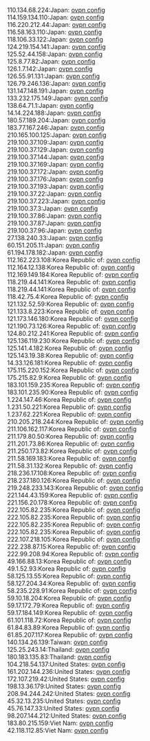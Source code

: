 110.134.68.224:Japan: [ovpn config](vpn/110_134_68_224.ovpn)  
114.159.134.110:Japan: [ovpn config](vpn/114_159_134_110.ovpn)  
116.220.212.44:Japan: [ovpn config](vpn/116_220_212_44.ovpn)  
116.58.163.110:Japan: [ovpn config](vpn/116_58_163_110.ovpn)  
118.106.33.122:Japan: [ovpn config](vpn/118_106_33_122.ovpn)  
124.219.154.141:Japan: [ovpn config](vpn/124_219_154_141.ovpn)  
125.52.44.158:Japan: [ovpn config](vpn/125_52_44_158.ovpn)  
125.8.77.82:Japan: [ovpn config](vpn/125_8_77_82.ovpn)  
126.1.7.142:Japan: [ovpn config](vpn/126_1_7_142.ovpn)  
126.55.91.131:Japan: [ovpn config](vpn/126_55_91_131.ovpn)  
126.79.246.136:Japan: [ovpn config](vpn/126_79_246_136.ovpn)  
131.147.148.191:Japan: [ovpn config](vpn/131_147_148_191.ovpn)  
133.232.175.149:Japan: [ovpn config](vpn/133_232_175_149.ovpn)  
138.64.71.1:Japan: [ovpn config](vpn/138_64_71_1.ovpn)  
14.14.224.188:Japan: [ovpn config](vpn/14_14_224_188.ovpn)  
180.57.189.204:Japan: [ovpn config](vpn/180_57_189_204.ovpn)  
183.77.167.246:Japan: [ovpn config](vpn/183_77_167_246.ovpn)  
210.165.100.125:Japan: [ovpn config](vpn/210_165_100_125.ovpn)  
219.100.37.109:Japan: [ovpn config](vpn/219_100_37_109.ovpn)  
219.100.37.129:Japan: [ovpn config](vpn/219_100_37_129.ovpn)  
219.100.37.144:Japan: [ovpn config](vpn/219_100_37_144.ovpn)  
219.100.37.169:Japan: [ovpn config](vpn/219_100_37_169.ovpn)  
219.100.37.172:Japan: [ovpn config](vpn/219_100_37_172.ovpn)  
219.100.37.176:Japan: [ovpn config](vpn/219_100_37_176.ovpn)  
219.100.37.193:Japan: [ovpn config](vpn/219_100_37_193.ovpn)  
219.100.37.22:Japan: [ovpn config](vpn/219_100_37_22.ovpn)  
219.100.37.223:Japan: [ovpn config](vpn/219_100_37_223.ovpn)  
219.100.37.3:Japan: [ovpn config](vpn/219_100_37_3.ovpn)  
219.100.37.86:Japan: [ovpn config](vpn/219_100_37_86.ovpn)  
219.100.37.87:Japan: [ovpn config](vpn/219_100_37_87.ovpn)  
219.100.37.96:Japan: [ovpn config](vpn/219_100_37_96.ovpn)  
27.138.240.33:Japan: [ovpn config](vpn/27_138_240_33.ovpn)  
60.151.205.11:Japan: [ovpn config](vpn/60_151_205_11.ovpn)  
61.194.178.182:Japan: [ovpn config](vpn/61_194_178_182.ovpn)  
112.162.223.108:Korea Republic of: [ovpn config](vpn/112_162_223_108.ovpn)  
112.164.12.138:Korea Republic of: [ovpn config](vpn/112_164_12_138.ovpn)  
112.169.149.184:Korea Republic of: [ovpn config](vpn/112_169_149_184.ovpn)  
118.219.44.141:Korea Republic of: [ovpn config](vpn/118_219_44_141.ovpn)  
118.219.44.141:Korea Republic of: [ovpn config](vpn/118_219_44_141.ovpn)  
118.42.75.4:Korea Republic of: [ovpn config](vpn/118_42_75_4.ovpn)  
121.132.52.59:Korea Republic of: [ovpn config](vpn/121_132_52_59.ovpn)  
121.133.8.223:Korea Republic of: [ovpn config](vpn/121_133_8_223.ovpn)  
121.173.146.180:Korea Republic of: [ovpn config](vpn/121_173_146_180.ovpn)  
121.190.73.126:Korea Republic of: [ovpn config](vpn/121_190_73_126.ovpn)  
124.80.212.241:Korea Republic of: [ovpn config](vpn/124_80_212_241.ovpn)  
125.136.119.230:Korea Republic of: [ovpn config](vpn/125_136_119_230.ovpn)  
125.141.4.182:Korea Republic of: [ovpn config](vpn/125_141_4_182.ovpn)  
125.143.19.38:Korea Republic of: [ovpn config](vpn/125_143_19_38.ovpn)  
14.33.126.181:Korea Republic of: [ovpn config](vpn/14_33_126_181.ovpn)  
175.115.220.152:Korea Republic of: [ovpn config](vpn/175_115_220_152.ovpn)  
175.215.82.9:Korea Republic of: [ovpn config](vpn/175_215_82_9.ovpn)  
183.101.159.235:Korea Republic of: [ovpn config](vpn/183_101_159_235.ovpn)  
183.101.235.90:Korea Republic of: [ovpn config](vpn/183_101_235_90.ovpn)  
1.224.147.46:Korea Republic of: [ovpn config](vpn/1_224_147_46.ovpn)  
1.231.50.221:Korea Republic of: [ovpn config](vpn/1_231_50_221.ovpn)  
1.237.62.221:Korea Republic of: [ovpn config](vpn/1_237_62_221.ovpn)  
210.205.218.244:Korea Republic of: [ovpn config](vpn/210_205_218_244.ovpn)  
211.106.162.117:Korea Republic of: [ovpn config](vpn/211_106_162_117.ovpn)  
211.179.80.50:Korea Republic of: [ovpn config](vpn/211_179_80_50.ovpn)  
211.201.73.86:Korea Republic of: [ovpn config](vpn/211_201_73_86.ovpn)  
211.250.173.82:Korea Republic of: [ovpn config](vpn/211_250_173_82.ovpn)  
211.58.169.183:Korea Republic of: [ovpn config](vpn/211_58_169_183.ovpn)  
211.58.31.132:Korea Republic of: [ovpn config](vpn/211_58_31_132.ovpn)  
218.236.17.108:Korea Republic of: [ovpn config](vpn/218_236_17_108.ovpn)  
218.237.180.126:Korea Republic of: [ovpn config](vpn/218_237_180_126.ovpn)  
219.248.233.143:Korea Republic of: [ovpn config](vpn/219_248_233_143.ovpn)  
221.144.43.159:Korea Republic of: [ovpn config](vpn/221_144_43_159.ovpn)  
221.156.20.178:Korea Republic of: [ovpn config](vpn/221_156_20_178.ovpn)  
222.105.82.235:Korea Republic of: [ovpn config](vpn/222_105_82_235.ovpn)  
222.105.82.235:Korea Republic of: [ovpn config](vpn/222_105_82_235.ovpn)  
222.105.82.235:Korea Republic of: [ovpn config](vpn/222_105_82_235.ovpn)  
222.105.82.235:Korea Republic of: [ovpn config](vpn/222_105_82_235.ovpn)  
222.107.218.105:Korea Republic of: [ovpn config](vpn/222_107_218_105.ovpn)  
222.238.87.15:Korea Republic of: [ovpn config](vpn/222_238_87_15.ovpn)  
222.99.208.94:Korea Republic of: [ovpn config](vpn/222_99_208_94.ovpn)  
49.166.88.13:Korea Republic of: [ovpn config](vpn/49_166_88_13.ovpn)  
49.1.52.93:Korea Republic of: [ovpn config](vpn/49_1_52_93.ovpn)  
58.125.13.55:Korea Republic of: [ovpn config](vpn/58_125_13_55.ovpn)  
58.127.204.34:Korea Republic of: [ovpn config](vpn/58_127_204_34.ovpn)  
58.235.228.91:Korea Republic of: [ovpn config](vpn/58_235_228_91.ovpn)  
59.10.18.204:Korea Republic of: [ovpn config](vpn/59_10_18_204.ovpn)  
59.17.172.79:Korea Republic of: [ovpn config](vpn/59_17_172_79.ovpn)  
59.17.184.149:Korea Republic of: [ovpn config](vpn/59_17_184_149.ovpn)  
61.101.118.72:Korea Republic of: [ovpn config](vpn/61_101_118_72.ovpn)  
61.84.83.89:Korea Republic of: [ovpn config](vpn/61_84_83_89.ovpn)  
61.85.207.117:Korea Republic of: [ovpn config](vpn/61_85_207_117.ovpn)  
140.134.26.139:Taiwan: [ovpn config](vpn/140_134_26_139.ovpn)  
125.25.243.14:Thailand: [ovpn config](vpn/125_25_243_14.ovpn)  
180.183.135.83:Thailand: [ovpn config](vpn/180_183_135_83.ovpn)  
104.218.54.137:United States: [ovpn config](vpn/104_218_54_137.ovpn)  
161.202.144.236:United States: [ovpn config](vpn/161_202_144_236.ovpn)  
172.107.219.42:United States: [ovpn config](vpn/172_107_219_42.ovpn)  
198.13.36.179:United States: [ovpn config](vpn/198_13_36_179.ovpn)  
208.94.244.242:United States: [ovpn config](vpn/208_94_244_242.ovpn)  
45.32.13.235:United States: [ovpn config](vpn/45_32_13_235.ovpn)  
45.76.147.33:United States: [ovpn config](vpn/45_76_147_33.ovpn)  
98.207.144.212:United States: [ovpn config](vpn/98_207_144_212.ovpn)  
183.80.215.159:Viet Nam: [ovpn config](vpn/183_80_215_159.ovpn)  
42.118.112.85:Viet Nam: [ovpn config](vpn/42_118_112_85.ovpn)  
